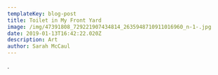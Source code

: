 ```yaml
---
templateKey: blog-post
title: Toilet in My Front Yard
image: /img/47391808_729221907434814_2635948710911016960_n-1-.jpg
date: 2019-01-13T16:42:22.020Z
description: Art
author: Sarah McCaul
---
```

.
